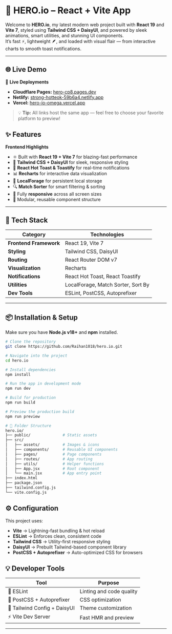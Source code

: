 # 🚀 HERO.io – React + Vite App

Welcome to **HERO.io**, my latest modern web project built with **React 19** and **Vite 7**, styled using **Tailwind CSS + DaisyUI**, and powered by sleek animations, smart utilities, and stunning UI components.  
It’s fast ⚡, lightweight 🪶, and loaded with visual flair — from interactive charts to smooth toast notifications.

---

## 🌐 Live Demo

🔗 **Live Deployments**

- **Cloudflare Pages:** [hero-cp8.pages.dev](https://hero-cp8.pages.dev/)
- **Netlify:** [strong-hotteok-59b6a4.netlify.app](https://strong-hotteok-59b6a4.netlify.app/)
- **Vercel:** [hero-io-omega.vercel.app](https://hero-io-omega.vercel.app/)

> 💡 **Tip:** All links host the same app — feel free to choose your favorite platform to preview!

## ✨ Features

**Frontend Highlights**

- ⚛️ Built with **React 19 + Vite 7** for blazing-fast performance
- 🎨 **Tailwind CSS + DaisyUI** for sleek, responsive styling
- 🍞 **React Hot Toast & Toastify** for real-time notifications
- 📊 **Recharts** for interactive data visualization
- 💾 **LocalForage** for persistent local storage
- 🔍 **Match Sorter** for smart filtering & sorting
- 📱 Fully **responsive** across all screen sizes
- 🧩 Modular, reusable component structure

---

## 🧠 Tech Stack

| Category               | Technologies                       |
| ---------------------- | ---------------------------------- |
| **Frontend Framework** | React 19, Vite 7                   |
| **Styling**            | Tailwind CSS, DaisyUI              |
| **Routing**            | React Router DOM v7                |
| **Visualization**      | Recharts                           |
| **Notifications**      | React Hot Toast, React Toastify    |
| **Utilities**          | LocalForage, Match Sorter, Sort By |
| **Dev Tools**          | ESLint, PostCSS, Autoprefixer      |

---

## 📦 Installation & Setup

Make sure you have **Node.js v18+** and **npm** installed.

```bash
# Clone the repository
git clone https://github.com/Raihan1018/hero.io.git

# Navigate into the project
cd hero.io

# Install dependencies
npm install

# Run the app in development mode
npm run dev

# Build for production
npm run build

# Preview the production build
npm run preview
```

```bash
# 🧰 Folder Structure
hero.io/
├── public/              # Static assets
├── src/
│   ├── assets/          # Images & icons
│   ├── components/      # Reusable UI components
│   ├── pages/           # Page components
│   ├── routes/          # App routing
│   ├── utils/           # Helper functions
│   ├── App.jsx          # Root component
│   └── main.jsx         # App entry point
├── index.html
├── package.json
├── tailwind.config.js
└── vite.config.js

```

## ⚙️ Configuration

This project uses:

- **Vite** → Lightning-fast bundling & hot reload
- **ESLint** → Enforces clean, consistent code
- **Tailwind CSS** → Utility-first responsive styling
- **DaisyUI** → Prebuilt Tailwind-based component library
- **PostCSS + Autoprefixer** → Auto-optimized CSS for browsers

## 💡 Developer Tools

| Tool                         | Purpose                  |
| ---------------------------- | ------------------------ |
| 🧹 ESLint                    | Linting and code quality |
| 💅 PostCSS + Autoprefixer    | CSS optimization         |
| 🎨 Tailwind Config + DaisyUI | Theme customization      |
| ⚡ Vite Dev Server           | Fast HMR and preview     |

---

